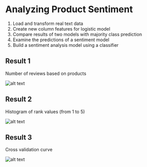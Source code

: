 # Analyzing Product Sentiment

1. Load and transform real text data
2. Create new column features for logistic model
3. Compare results of two models with majority class prediction
4. Examine the predictions of a sentiment model
5. Build a sentiment analysis model using a classifier

## Result 1

Number of reviews based on products

![alt text](https://github.com/EvanWang2015/Data_Science/blob/master/Product%20Review%20Logistic%20Modelling/images/products_review_hist.PNG "Frequency_Review")

## Result 2

Histogram of rank values (from 1 to 5) 

![alt text](https://github.com/EvanWang2015/Data_Science/blob/master/Product%20Review%20Logistic%20Modelling/images/Review_rank_hist.PNG "Frequency_Value")


## Result 3

Cross validation curve 

![alt text](https://github.com/EvanWang2015/Data_Science/blob/master/Product%20Review%20Logistic%20Modelling/images/roc_curve.png "Validation")

